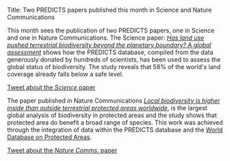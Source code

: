 Title: Two PREDICTS papers published this month in Science and Nature Communications

This month sees the publication of two PREDICTS papers, one in
Science and one in Nature Communications.
The Science paper:
[*Has land use pushed terrestrial biodiversity beyond the planetary boundary? A global assessment*](http://science.sciencemag.org/content/353/6296/288.short)
shows how the PREDICTS database, compiled from the data generously donated by
hundreds of scientists, has been used to assess the global status of biodiversity.
The study reveals that 58% of the world's land coverage already falls below a safe level.

<div class="text-center">
  <a href="https://twitter.com/intent/tweet?text=Terrestrial%20%23biodiversity%20past%20proposed%20%23PlanetaryBoundary:%20new%20from%20%23PredictsProject&via=sciencemagazine&url=http://science.sciencemag.org/content/353/6296/288.full" class="btn btn-primary btn-lg buttonTweet">
  Tweet about the <i>Science</i> paper
  </a>
</div>

The paper published in Nature Communications
[*Local biodiversity is higher inside than outside terrestrial protected areas worldwide*](http://www.nature.com/articles/ncomms12306),
is the largest global analysis of biodiversity in protected areas and the study
shows that protected area do benefit a broad range of species. This work was
achieved through the integration of data within the PREDICTS database and the
[World Database on Protected Areas](http://www.protectedplanet.net/).

<div class="text-center">
  <a href="https://twitter.com/intent/tweet?text=Local%20biodiversity%20is%20higher%20inside%20than%20outside%20terrestrial%20protected%20areas%20suggests%20%23PredictsProject%20study&url=https%3A%2F%2Fdx.doi.org%2F10.1038%2Fncomms12306" class="btn btn-primary btn-lg buttonTweet">
    Tweet about the <i>Nature Comms.</i> paper
  </a>
</div>
